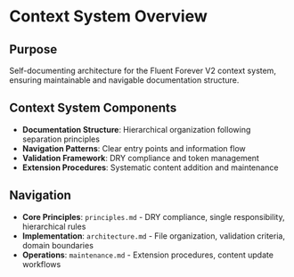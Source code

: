 # Context System Overview

## Purpose
Self-documenting architecture for the Fluent Forever V2 context system, ensuring maintainable and navigable documentation structure.

## Context System Components
- **Documentation Structure**: Hierarchical organization following separation principles
- **Navigation Patterns**: Clear entry points and information flow
- **Validation Framework**: DRY compliance and token management
- **Extension Procedures**: Systematic content addition and maintenance

## Navigation
- **Core Principles**: `principles.md` - DRY compliance, single responsibility, hierarchical rules
- **Implementation**: `architecture.md` - File organization, validation criteria, domain boundaries
- **Operations**: `maintenance.md` - Extension procedures, content update workflows
